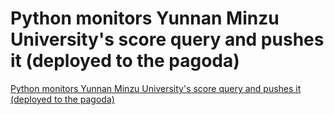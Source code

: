 # Python monitors Yunnan Minzu University's score query and pushes it (deployed to the pagoda)
[Python monitors Yunnan Minzu University's score query and pushes it (deployed to the pagoda)](https://aiwithcloud.com/2022/09/19/python_monitors_yunnan_minzu_universitys_score_query_and_pushes_it_deployed_to_the_pagoda/)